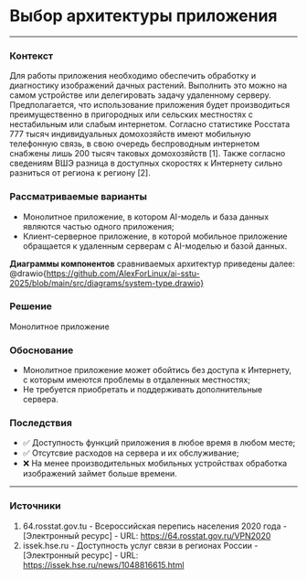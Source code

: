 # Выбор архитектуры приложения
----------
### Контекст
Для работы приложения необходимо обеспечить обработку и диагностику изображений дачных растений. Выполнить это можно на самом устройстве или делегировать задачу удаленному серверу. Предполагается, что использование приложения будет производиться преимущественно в пригородных или сельских местностях с нестабильным или слабым интернетом. Согласно статистике Росстата 777 тысяч индивидуальных домохозяйств имеют мобильную телефонную связь, в свою очередь беспроводным интернетом снабжены лишь 200 тысяч таковых домохозяйств [1]. Также согласно сведениям ВШЭ разница в доступных скоростях к Интернету сильно разниться от региона к региону [2].
### Рассматриваемые варианты
- Монолитное приложение, в котором AI-модель и база данных являются частью одного приложения;
- Клиент-серверное приложение, в которой мобильное приложение обращается к удаленным серверам с AI-моделью и базой данных.

**Диаграммы компонентов** сравниваемых архитектур приведены далее:
@drawio{https://github.com/AlexForLinux/ai-sstu-2025/blob/main/src/diagrams/system-type.drawio}

### Решение
Монолитное приложение
### Обоснование
- Монолитное приложение может обойтись без доступа к Интернету, с которым имеются проблемы в отдаленных местностях;
- Не требуется приобретать и поддерживать дополнительные сервера.
### Последствия
- ✅ Доступность функций приложения в любое время в любом месте;
- ✅ Отсутсвие расходов на сервера и их обслуживание;
- ❌ На менее производительных мобильных устройствах обработка изображений займет больше времени.
-------
### Источники
1. 64.rosstat.gov.tu - Всероссийская перепись населения 2020 года - [Электронный ресурс] - URL: https://64.rosstat.gov.ru/VPN2020
2. issek.hse.ru - Доступность услуг связи в регионах России - [Электронный ресурс] - URL: https://issek.hse.ru/news/1048816615.html
